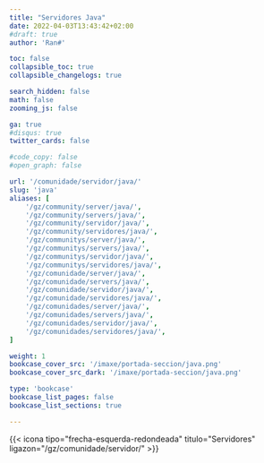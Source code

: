 ```yaml
---
title: "Servidores Java"
date: 2022-04-03T13:43:42+02:00
#draft: true
author: 'Ran#'

toc: false
collapsible_toc: true
collapsible_changelogs: true

search_hidden: false
math: false
zooming_js: false

ga: true
#disqus: true
twitter_cards: false

#code_copy: false
#open_graph: false

url: '/comunidade/servidor/java/'
slug: 'java'
aliases: [
    '/gz/community/server/java/',
    '/gz/community/servers/java/',
    '/gz/community/servidor/java/',
    '/gz/community/servidores/java/',
    '/gz/communitys/server/java/',
    '/gz/communitys/servers/java/',
    '/gz/communitys/servidor/java/',
    '/gz/communitys/servidores/java/',
    '/gz/comunidade/server/java/',
    '/gz/comunidade/servers/java/',
    '/gz/comunidade/servidor/java/',
    '/gz/comunidade/servidores/java/',
    '/gz/comunidades/server/java/',
    '/gz/comunidades/servers/java/',
    '/gz/comunidades/servidor/java/',
    '/gz/comunidades/servidores/java/',
]

weight: 1
bookcase_cover_src: '/imaxe/portada-seccion/java.png'
bookcase_cover_src_dark: '/imaxe/portada-seccion/java.png'

type: 'bookcase'
bookcase_list_pages: false
bookcase_list_sections: true

---
```


{{< icona tipo="frecha-esquerda-redondeada" titulo="Servidores" ligazon="/gz/comunidade/servidor/" >}}
